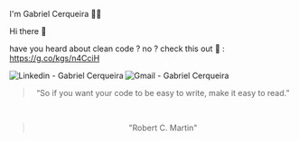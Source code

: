  I'm Gabriel Cerqueira 👨‍💻
 
 Hi there 👋
 
 have you heard about clean code ? no ? check this out :punch: : https://g.co/kgs/n4CciH
 
 <a href="https://www.linkedin.com/in/gabriel-cerqueira-a757441ab" target="_blank" >
  <img align="left" alt="Linkedin - Gabriel Cerqueira" src="https://img.shields.io/badge/-LinkedIn-blue?style=flat-square&logo=Linkedin&logoColor=white&link=https://https://www.linkedin.com/in/gabriel-cerqueira-a757441ab/"">
</a>&nbsp;&nbsp;&nbsp;

<a href="mailto:gabcsilva97@gmail.com" target="_blank" >
  <img align="left" alt="Gmail - Gabriel Cerqueira" src="https://img.shields.io/badge/-Gmail-c14438?style=flat-square&logo=Gmail&logoColor=white&link=mailto:gabcsilva97@gmail.com&longCache=true"">
</a>&nbsp;&nbsp;&nbsp;
<blockquote align="center">“So if you want your code to be easy to write, make it easy to read.”</blockquote><br>
<blockquote align="center">"Robert C. Martin"</blockquote>
